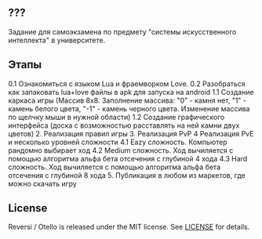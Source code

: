 ## ??? 
Задание для самоэкзамена по предмету "системы искусственного интеллекта" в университете.

## Этапы
0.1 Ознакомиться с языком Lua и фраемворком Love.
0.2 Разобраться как запаковать lua+love файлы в apk для запуска на android
1.1 Создание каркаса игры (Массив 8x8. Заполнение массива: "0" - камня нет, "1" - камень белого цвета, "-1" - камень черного цвета. Изменение массива по щелчку мыши в нужной области)
1.2 Создание графического интерфейса (доска с возможностью расставлять на ней камни двух цветов)
2. Реализация правил игры
3. Реализация PvP
4 Реализация PvE и несколько уровней сложности 
4.1 Eazy сложность. Компьютер рандомно выбирает ход
4.2 Medium сложность. Ход вычиляется с помощью алгоритма альфа бета отсечения с глубиной 4 хода
4.3 Hard сложность. Ход вычиляется с помощью алгоритма альфа бета отсечения с глубиной 8 хода
5. Публикация в любом из маркетов, где можно скачать игру

## License 
Reversi / Otello is released under the MIT license. See [LICENSE](https://github.com/nikrodis/Reversi_Otello/blob/master/LICENSE) for details.
